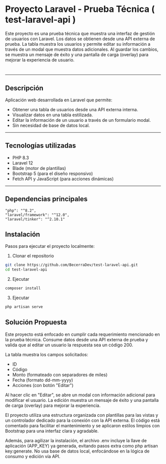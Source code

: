 #  Proyecto Laravel - Prueba Técnica ( test-laravel-api )
Este proyecto es una prueba técnica que muestra una interfaz de gestión de usuarios con Laravel. Los datos se obtienen desde una API externa de prueba. La tabla muestra los usuarios y permite editar su información a través de un modal que muestra datos adicionales. Al guardar los cambios, se muestra un mensaje de éxito y una pantalla de carga (overlay) para mejorar la experiencia de usuario.

#

---

## Descripción

Aplicación web desarrollada en Laravel que permite:

- Obtener una tabla de usuarios desde una API externa interna.
- Visualizar datos en una tabla estilizada.
- Editar la información de un usuario a través de un formulario modal.
- Sin necesidad de base de datos local.

---

## Tecnologías utilizadas

- PHP 8.3
- Laravel 12
- Blade (motor de plantillas)
- Bootstrap 5 (para el diseño responsivo)
- Fetch API y JavaScript (para acciones dinámicas)

---

## Dependencias principales

```
"php": "^8.2",
"laravel/framework": "^12.0",
"laravel/tinker": "^2.10.1"
```
## Instalación

Pasos para ejecutar el proyecto localmente:

1. Clonar el repositorio

```bash
git clone https://github.com/BecerraDev/test-laravel-api.git
cd test-laravel-api
```
2. Ejecutar
```bash
composer install
```
3. Ejecutar
```bash
php artisan serve
```
## Solución Propuesta

Este proyecto está enfocado en cumplir cada requerimiento mencionado en la prueba técnica. Consume datos desde una API externa de prueba y valida que al editar un usuario la respuesta sea un código 200.

La tabla muestra los campos solicitados:
- ID
- Código
- Monto (formateado con separadores de miles)
- Fecha (formato dd-mm-yyyy)
- Acciones (con botón "Editar")

Al hacer clic en "Editar", se abre un modal con información adicional para modificar el usuario. La edición muestra un mensaje de éxito y una pantalla de carga (overlay) para mejorar la experiencia.

El proyecto utiliza una estructura organizada con plantillas para las vistas y un controlador dedicado para la conexión con la API externa. El código está comentado para facilitar el mantenimiento y se aplicaron estilos limpios con Bootstrap para una interfaz clara y agradable.

Además, para agilizar la instalación, el archivo .env incluye la llave de aplicación (APP_KEY) ya generada, evitando pasos extra como php artisan key:generate. No usa base de datos local, enfocándose en la lógica de consumo y edición vía API.

